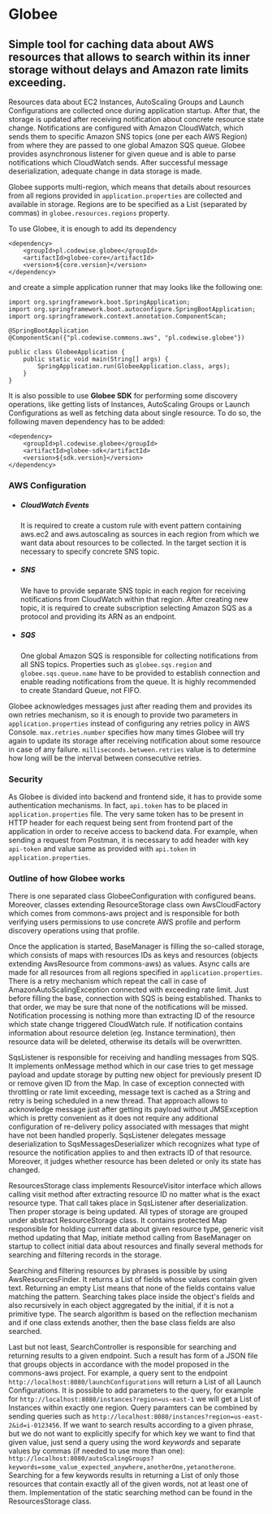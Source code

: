 # Globee 
## Simple tool for caching data about AWS resources that allows to search within its inner storage without delays and Amazon rate limits exceeding.

Resources data about EC2 Instances, AutoScaling Groups and Launch Configurations are collected once during application startup. 
After that, the storage is updated after receiving notification about concrete resource state change. 
Notifications are configured with Amazon CloudWatch, which sends them to specific Amazon SNS topics (one per each AWS Region) from where they are passed to one global Amazon SQS queue.
Globee provides asynchronous listener for given queue and is able to parse notifications which CloudWatch sends. After successful message deserialization, adequate change in data storage is made.

Globee supports multi-region, which means that details about resources from all regions provided in `application.properties` are collected and available in storage. 
Regions are to be specified as a List (separated by commas) in `globee.resources.regions` property.

To use Globee, it is enough to add its dependency
```
<dependency>
    <groupId>pl.codewise.globee</groupId>
    <artifactId>globee-core</artifactId>
    <version>${core.version}</version>
</dependency>
```

and create a simple application runner that may looks like the following one:
```
import org.springframework.boot.SpringApplication;
import org.springframework.boot.autoconfigure.SpringBootApplication;
import org.springframework.context.annotation.ComponentScan;
 
@SpringBootApplication
@ComponentScan({"pl.codewise.commons.aws", "pl.codewise.globee"})

public class GlobeeApplication {
    public static void main(String[] args) {
        SpringApplication.run(GlobeeApplication.class, args);
    }
}
 ```
It is also possible to use **Globee SDK** for performing some discovery operations, like getting lists of Instances, AutoScaling Groups or Launch Configurations as well as fetching data about single resource.
To do so, the following maven dependency has to be added:
```
<dependency>
    <groupId>pl.codewise.globee</groupId>
    <artifactId>globee-sdk</artifactId>
    <version>${sdk.version}</version>
</dependency>
```

### AWS Configuration

- ##### CloudWatch Events

    It is required to create a custom rule with event pattern containing aws.ec2 and aws.autoscaling as sources in each region from which we want data about resources to be collected. 
    In the target section it is necessary to specify concrete SNS topic.

- ##### SNS
    
    We have to provide separate SNS topic in each region for receiving notifications from CloudWatch within that region. 
    After creating new topic, it is required to create subscription selecting Amazon SQS as a protocol and providing its ARN as an endpoint.
    

- ##### SQS

    One global Amazon SQS is responsible for collecting notifications from all SNS topics. Properties such as `globee.sqs.region` and `globee.sqs.queue.name` 
    have to be provided to establish connection and enable reading notifications from the queue. It is highly recommended to create Standard Queue, not FIFO.

Globee acknowledges messages just after reading them and provides its own retries mechanism, so it is enough to provide two parameters in `application.properties` instead of
configuring any retries policy in AWS Console. 
`max.retries.number` specifies how many times Globee will try again to update its storage after receiving notification about some resource in case of any failure.
`milliseconds.between.retries` value is to determine how long will be the interval between consecutive retries.

### Security

As Globee is divided into backend and frontend side, it has to provide some authentication mechanisms. In fact, `api.token` has to be placed in `application.properties` file. 
The very same token has to be present in HTTP header for each request being sent from frontend part of the application in order to receive access to backend data. For example, when sending a request from Postman, it is necessary to add header with key `api-token` and value same as provided with `api.token` in `application.properties`.

### Outline of how Globee works

There is one separated class GlobeeConfiguration with configured beans. Moreover, classes extending ResourceStorage class own AwsCloudFactory 
which comes from commons-aws project and is responsible for both verifying users permissions to use concrete AWS profile and perform discovery operations using that profile.

Once the application is started, BaseManager is filling the so-called storage, which consists of maps with resources IDs as keys and resources (objects extending AwsResource from commons-aws) as values.
Async calls are made for all resources from all regions specified in `application.properties`. There is a retry mechanism which repeat the call in case of AmazonAutoScalingException connected with exceeding rate limit.
Just before filling the base, connection with SQS is being established. Thanks to that order, we may be sure that none of the notifications will be missed.
Notification processing is nothing more than extracting ID of the resource which state change triggered CloudWatch rule. If notification contains information about resource deletion (eg. Instance termination), then resource data will be deleted, otherwise its details will be overwritten.

SqsListener is responsible for receiving and handling messages from SQS. It implements onMessage method which in our case tries to get message payload and update storage by putting new object for previously present ID or remove given ID from the Map. 
In case of exception connected with throttling or rate limit exceeding, message text is cached as a String and retry is being scheduled in a new thread.
That approach allows to acknowledge message just after getting its payload without JMSException which is pretty convenient as it does not require any additional configuration of re-delivery policy associated with messages that might have not been handled properly.
SqsListener delegates message deserialization to SqsMessagesDeserializer which recognizes what type of resource the notification applies to and then extracts ID of that resource. Moreover, it judges whether resource has been deleted or only its state has changed.

ResourcesStorage class implements ResourceVisitor interface which allows calling visit method after extracting resource ID no matter what is the exact resource type.
That call takes place in SqsListener after deserialization. Then proper storage is being updated. All types of storage are grouped under abstract ResourceStorage class. It contains protected Map responsible for holding current data about given resource type, generic visit method updating that Map, initiate method calling from BaseManager on startup to collect initial data about resources
and finally several methods for searching and filtering records in the storage.

Searching and filtering resources by phrases is possible by using AwsResourcesFinder. It returns a List of fields whose values contain given text. Returning an empty List means that none of the fields contains value matching the pattern. 
Searching takes place inside the object's fields and also recursively in each object aggregated by the initial, if it is not a primitive type. The search algorithm is based on the reflection mechanism and if one class extends another, then the base class fields are also searched.

Last but not least, SearchController is responsible for searching and returning results to a given endpoint. Such a result has form of a JSON file that groups objects in accordance with the model proposed in the commons-aws project.
For example, a query sent to the endpoint `http://localhost:8080/launchConfigurations` will return a List of all Launch Configurations. It is possible to add parameters to the query, for example for `http://localhost:8080/instances?region=us-east-1` we will get a List of Instances within exactly one region. Query paramters can be combined by sending queries such as `http://localhost:8080/instances?region=us-east-2&id=i-0123456`. If we want to search results according to a given phrase, but we do not want to explicitly specify for which key we want to find that given value, just send a query using the word *keywords* and separate values by commas (if needed to use more than one): `http://localhost:8080/autoScalingGroups?keywords=some_value_expected_anywhere,anotherOne,yetanotherone`.
Searching for a few keywords results in returning a List of only those resources that contain exactly all of the given words, not at least one of them. Implementation of the static searching method can be found in the ResourcesStorage class.